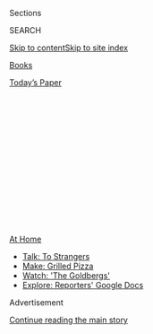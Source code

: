 <div id="app">

<div>

<div>

<div>

<div class="NYTAppHideMasthead css-1q2w90k e1suatyy0">

<div class="section css-ui9rw0 e1suatyy2">

<div class="css-eph4ug er09x8g0">

<div class="css-6n7j50">

</div>

<span class="css-1dv1kvn">Sections</span>

<div class="css-10488qs">

<span class="css-1dv1kvn">SEARCH</span>

</div>

[Skip to content](#site-content)[Skip to site
index](#site-index)

</div>

<div id="masthead-section-label" class="css-1wr3we4 eaxe0e00">

[Books](https://www.nytimes.com/section/books)

</div>

<div class="css-10698na e1huz5gh0">

</div>

</div>

<div id="masthead-bar-one" class="section hasLinks css-15hmgas e1csuq9d3">

<div class="css-uqyvli e1csuq9d0">

</div>

<div class="css-1uqjmks e1csuq9d1">

</div>

<div class="css-9e9ivx">

[](https://myaccount.nytimes.com/auth/login?response_type=cookie&client_id=vi)

</div>

<div class="css-1bvtpon e1csuq9d2">

[Today’s
Paper](https://www.nytimes.com/section/todayspaper)

</div>

</div>

</div>

</div>

<div data-aria-hidden="false">

<div id="site-content" data-role="main">

<div>

<div class="css-1aor85t" style="opacity:0.000000001;z-index:-1;visibility:hidden">

<div class="css-1hqnpie">

<div class="css-epjblv">

<span class="css-17xtcya">[Books](/section/books)</span><span class="css-x15j1o">|</span><span class="css-fwqvlz">The
Celebrity Bookshelf Detective Is
Back</span>

</div>

<div class="css-k008qs">

<div class="css-1iwv8en">

<span class="css-18z7m18"></span>

<div>

</div>

</div>

<span class="css-1n6z4y">https://nyti.ms/2WYAZJX</span>

<div class="css-1705lsu">

<div class="css-4xjgmj">

<div class="css-4skfbu" data-role="toolbar" data-aria-label="Social Media Share buttons, Save button, and Comments Panel with current comment count" data-testid="share-tools">

  - 
  - 
  - 
  - 
    
    <div class="css-6n7j50">
    
    </div>

  - 
  - 

</div>

</div>

</div>

</div>

</div>

</div>

<div id="NYT_TOP_BANNER_REGION" class="css-13pd83m">

<div>

<div id="maps-athome-menu" class="section interactive-content interactive-size-medium css-1edisqu">

<div class="css-17ih8de interactive-body">

<div class="at-home-nav__innerContainer">

<div class="at-home-nav__title">

[At
Home](https://www.nytimes.com/spotlight/at-home?action=click&pgtype=Article&state=default&region=TOP_BANNER&context=at_home_menu)

</div>

  - [Talk: To
    Strangers](https://www.nytimes.com/2020/08/03/well/family/the-benefits-of-talking-to-strangers.html?action=click&pgtype=Article&state=default&region=TOP_BANNER&context=at_home_menu)
  - [Make: Grilled
    Pizza](https://www.nytimes.com/2020/08/01/at-home/coronavirus-make-pizza-on-a-grill.html?action=click&pgtype=Article&state=default&region=TOP_BANNER&context=at_home_menu)
  - [Watch: 'The
    Goldbergs'](https://www.nytimes.com/2020/07/31/arts/television/goldbergs-abc-stream.html?action=click&pgtype=Article&state=default&region=TOP_BANNER&context=at_home_menu)
  - [Explore: Reporters' Google
    Docs](https://www.nytimes.com/interactive/2020/at-home/even-more-reporters-editors-diaries-lists-recommendations.html?action=click&pgtype=Article&state=default&region=TOP_BANNER&context=at_home_menu)

</div>

</div>

</div>

</div>

</div>

<div id="top-wrapper" class="css-1sy8kpn">

<div id="top-slug" class="css-l9onyx">

Advertisement

</div>

[Continue reading the main
story](#after-top)

<div class="ad top-wrapper" style="text-align:center;height:100%;display:block;min-height:250px">

<div id="top" class="place-ad" data-position="top" data-size-key="top">

</div>

</div>

<div id="after-top">

</div>

</div>

<div>

<div id="sponsor-wrapper" class="css-1hyfx7x">

<div id="sponsor-slug" class="css-19vbshk">

Supported by

</div>

[Continue reading the main
story](#after-sponsor)

<div id="sponsor" class="ad sponsor-wrapper" style="text-align:center;height:100%;display:block">

</div>

<div id="after-sponsor">

</div>

</div>

<div class="css-186x18t">

</div>

<div class="css-1vkm6nb ehdk2mb0">

# The Celebrity Bookshelf Detective Is Back

</div>

We peer over the shoulders of Gwyneth Paltrow, Regina King, Charlamagne
tha God, Yo-Yo Ma and others for a glimpse at their reading habits.

<div class="css-18e8msd">

<div class="css-vp77d3 epjyd6m0">

<div class="css-1baulvz">

By <span class="css-1baulvz last-byline" itemprop="name">Gal
Beckerman</span>

With <span class="css-1baulvz last-byline" itemprop="name">Noor
Qasim</span>

</div>

</div>

  - 
    
    <div class="css-ld3wwf e16638kd2">
    
    July 27,
    2020
    
    </div>

  - 
    
    <div class="css-4xjgmj">
    
    <div class="css-d8bdto" data-role="toolbar" data-aria-label="Social Media Share buttons, Save button, and Comments Panel with current comment count" data-testid="share-tools">
    
      - 
      - 
      - 
      - 
        
        <div class="css-6n7j50">
        
        </div>
    
      - 
      - 
    
    </div>
    
    </div>

</div>

</div>

<div class="section meteredContent css-1r7ky0e" name="articleBody" itemprop="articleBody">

<div class="css-1fanzo5 StoryBodyCompanionColumn">

<div class="css-53u6y8">

Zoom happy hours are far less exciting now than they were in March. So
is sourdough starter. A lot of the early preoccupations of our lockdown
life don’t quite have the same charm anymore. (Remember [the
night](https://www.nytimes.com/2020/04/27/dining/samin-nosrat-lasagna.html)
we all made lasagna together?) But the chance to speculate about the
minds and proclivities of the famous by gawking at their bookshelves
never gets old. So after a [first
foray](https://www.nytimes.com/2020/04/30/books/celebrity-bookshelves-tv-coronavirus.html)
into bookshelf sleuthing, we’re back for
more.

## Tom Hanks

</div>

</div>

<div class="css-79elbk" data-testid="photoviewer-wrapper">

<div class="css-z3e15g" data-testid="photoviewer-wrapper-hidden">

</div>

<div class="css-1a48zt4 ehw59r15" data-testid="photoviewer-children">

![](https://static01.nyt.com/images/2020/08/16/books/00CelebBookshelves-PartTwo-Hanks/00CelebBookshelves-PartTwo-Hanks-articleLarge.png?quality=75&auto=webp&disable=upscale)

</div>

</div>

<div class="css-1fanzo5 StoryBodyCompanionColumn">

<div class="css-53u6y8">

### On “The Today Show,” [July 7](https://www.youtube.com/watch?v=bzGYqX81Wu8)

**1. The Presidential Recordings of Lyndon B. Johnson, Volumes 1-3:**
Transcripts of 700 hours of telephone conversations that Johnson
secretly recorded that include his dealings with the Kennedys, cursing
about Vietnam and his push to help the cause of civil rights.

**2. “[St. Marks Is
Dead](https://www.nytimes.com/2015/12/06/books/review/st-marks-is-dead-by-ada-calhoun.html),**”
**by Ada Calhoun**: This close-up look at the history of an
idiosyncratic New York City street where both Emma Goldman and the
Beastie Boys partied is also a meditation on all that changes in urban
spaces and all that stays the same.

</div>

</div>

<div class="css-1fanzo5 StoryBodyCompanionColumn">

<div class="css-53u6y8">

**3. “The History of Manned Space Flight,” by David Baker:** A *very*
complete history of the early space missions — Mercury, Gemini, Apollo
and onward — for the NASA
geek.

## Regina King

</div>

</div>

<div class="css-79elbk" data-testid="photoviewer-wrapper">

<div class="css-z3e15g" data-testid="photoviewer-wrapper-hidden">

</div>

<div class="css-1a48zt4 ehw59r15" data-testid="photoviewer-children">

<div class="css-1xdhyk6 erfvjey0">

<span class="css-1ly73wi e1tej78p0">Image</span>

<div class="css-zjzyr8">

<div data-testid="lazyimage-container" style="height:257.77777777777777px">

</div>

</div>

</div>

</div>

</div>

<div class="css-1fanzo5 StoryBodyCompanionColumn">

<div class="css-53u6y8">

### On “Late Night With Seth Myers,” [June 12](https://www.youtube.com/watch?v=2tSejiYx5_g)

**1. “Waiting to Exhale,” by** **Terry McMillan:** The 1992 hit about
the friendship of four women in their 30s supporting each other through
the frustrations of looking for love.

**2. “Tupac Shakur Legacy**,” **by Jamal Joseph**: Curated by a family
friend, this “interactive biography” of the rapper includes photos of
Shakur’s home life and reproductions of handwritten lyrics.

**3. “Barack Like Me,” by David Alan Grier:** A memoir by the comedian
best known for his work on “In Living Color” that muses on politics and
race in the age of
Obama.

</div>

</div>

<div class="css-1fanzo5 StoryBodyCompanionColumn">

<div class="css-53u6y8">

## Gwyneth Paltrow

</div>

</div>

<div class="css-79elbk" data-testid="photoviewer-wrapper">

<div class="css-z3e15g" data-testid="photoviewer-wrapper-hidden">

</div>

<div class="css-1a48zt4 ehw59r15" data-testid="photoviewer-children">

<div class="css-1xdhyk6 erfvjey0">

<span class="css-1ly73wi e1tej78p0">Image</span>

<div class="css-zjzyr8">

<div data-testid="lazyimage-container" style="height:257.77777777777777px">

</div>

</div>

</div>

<span class="css-cnj6d5 e1z0qqy90" itemprop="copyrightHolder"><span class="css-1ly73wi e1tej78p0">Credit...</span><span>Instagram
</span></span>

</div>

</div>

<div class="css-1fanzo5 StoryBodyCompanionColumn">

<div class="css-53u6y8">

### On Instagram, [June 11](https://www.instagram.com/p/CBT8cIZD-Jp/)

**1. “French Riviera: Living Well Was the Best Revenge,” by Xavier
Girard:** Glamorous photos of the creative rich and famous — like
Picasso and Coco Chanel — who lived on the Mediterranean coast in the
1920s and ’30s.

**2. “Louis Vuitton: Art, Fashion and Architecture”:** A look at the
luxury brand’s most high-end collaborations, from Zaha Hadid to David
LaChapelle to Annie Leibovitz.

**3. “Defining Decadence: The Legacy of Gustav Klimt”:** The complete
catalog of Klimt’s paintings, including the extravaganzas in gold leaf
like “Portrait of Adele Bloch-Bauer I,” also known as “The Lady in
Gold.”

## Sean Penn

</div>

</div>

<div class="css-79elbk" data-testid="photoviewer-wrapper">

<div class="css-z3e15g" data-testid="photoviewer-wrapper-hidden">

</div>

<div class="css-1a48zt4 ehw59r15" data-testid="photoviewer-children">

<div class="css-1xdhyk6 erfvjey0">

<span class="css-1ly73wi e1tej78p0">Image</span>

<div class="css-zjzyr8">

<div data-testid="lazyimage-container" style="height:257.77777777777777px">

</div>

</div>

</div>

</div>

</div>

<div class="css-1fanzo5 StoryBodyCompanionColumn">

<div class="css-53u6y8">

### On MSNBC’s “Weekends With Alex Witt,” [May 14](https://www.youtube.com/watch?v=XGe2cuOlkNA)

**1. “Can Art Change the World?,” by** **JR:** A retrospective of the
French street artist famous for clandestinely pasting large
black-and-white photographs of people’s faces in public places.

**2. “Julian Schnabel,” by Julian Schnabel:** The complete work of the
swaggering neo-expressionist painter whose star burned brightest in the
1980s.

</div>

</div>

<div class="css-1fanzo5 StoryBodyCompanionColumn">

<div class="css-53u6y8">

**3. “My Life,” by Bill Clinton:** The post-presidential memoir that
told the story of the leader whose hardscrabble life began in a place
called Hope.

**4. “Mexico Illustrated 1920-1950,” by Salvador Albiñana:** Mexican
illustration and poster work from the first half of the 20th century,
including all the great artists of the era who made beautiful
propaganda.

## Charlamagne tha God

</div>

</div>

<div class="css-79elbk" data-testid="photoviewer-wrapper">

<div class="css-z3e15g" data-testid="photoviewer-wrapper-hidden">

</div>

<div class="css-1a48zt4 ehw59r15" data-testid="photoviewer-children">

<div class="css-1xdhyk6 erfvjey0">

<span class="css-1ly73wi e1tej78p0">Image</span>

<div class="css-zjzyr8">

<div data-testid="lazyimage-container" style="height:257.77777777777777px">

</div>

</div>

</div>

</div>

</div>

<div class="css-1fanzo5 StoryBodyCompanionColumn">

<div class="css-53u6y8">

### On “The Late Show With Stephen Colbert,” [June 3](https://www.youtube.com/watch?v=cKUgF5EcZPI)

**1. “Sweat the Technique: Revelations on Creativity From the Lyrical
Genius,” by** **Rakim:** This writing guide from the legendary rapper
offers tips on how to get the lyrics flowing.

**2. “Raw**,” **by Lamont “U-God” Hawkins**: One of the founding members
of the Wu-Tang Clan tells the story of his rise from the streets of
Brownsville in New York City to the world’s biggest stages.

**3. “The Autobiography of Malcolm X,” by Malcolm X and Alex Haley:**
The classic about the radicalization of Malcolm Little and how he turned
himself into one of the most powerful thinkers on Black identity in the
20th century.

**4. “Civil War Battlefields,” by David T. Gilbert:** Maps and archival
photos of more than 30 Civil War battlefields, from Antietam to
Gettysburg to
Shiloh.

</div>

</div>

<div class="css-1fanzo5 StoryBodyCompanionColumn">

<div class="css-53u6y8">

## Yo-Yo Ma

</div>

</div>

<div class="css-79elbk" data-testid="photoviewer-wrapper">

<div class="css-z3e15g" data-testid="photoviewer-wrapper-hidden">

</div>

<div class="css-1a48zt4 ehw59r15" data-testid="photoviewer-children">

<div class="css-1xdhyk6 erfvjey0">

<span class="css-1ly73wi e1tej78p0">Image</span>

<div class="css-zjzyr8">

<div data-testid="lazyimage-container" style="height:257.77777777777777px">

</div>

</div>

</div>

</div>

</div>

<div class="css-1fanzo5 StoryBodyCompanionColumn">

<div class="css-53u6y8">

### On Instagram, [May 23](https://www.instagram.com/tv/CAiTOS-FQaA/?utm_source=ig_web_copy_link)

**1. “The Black Count,” by** **Tom Reiss:** The true story of General
Alex Dumas, the son of a Black slave who inspired “The Count of Monte
Cristo” and other swashbuckling tales written by his son, Alexander
Dumas.

**2. “With Your Own Two Hands,” by Seymour Bernstein**: A best-selling
guide from the early 1980s that advertises itself on the cover as a way
to “overcome stage fright and nervousness” and “realize your full
potential.”

**3. “Play It Again,” by Alan Rusbridger:** How Rusbridger, who was the
editor of the Guardian, decided to solve his midlife crisis by
attempting to master, within the span of a year, Chopin’s Ballade No. 1
in G minor, a notoriously challenging piano
composition.

## Patti LuPone

</div>

</div>

<div class="css-79elbk" data-testid="photoviewer-wrapper">

<div class="css-z3e15g" data-testid="photoviewer-wrapper-hidden">

</div>

<div class="css-1a48zt4 ehw59r15" data-testid="photoviewer-children">

<div class="css-1xdhyk6 erfvjey0">

<span class="css-1ly73wi e1tej78p0">Image</span>

<div class="css-zjzyr8">

<div data-testid="lazyimage-container" style="height:257.77777777777777px">

</div>

</div>

</div>

</div>

</div>

<div class="css-1fanzo5 StoryBodyCompanionColumn">

<div class="css-53u6y8">

### On “Take Me to the World: A Sondheim 90th Birthday Celebration,” [April 26](https://www.youtube.com/watch?v=A92wZIvEUAw&t=7694s)

**1. “[All the Little Live
Things](https://timesmachine.nytimes.com/timesmachine/1967/08/06/94111427.html?pageNumber=230)”
and “Wolf Willow” by Wallace Stegner:** Two of [Stegner’s sweeping
novels](https://www.nytimes.com/2020/06/01/books/review/wallace-stegner-west-angle-of-repose-big-rock-candy-mountain-crossing-to-safety.html)
about the joys and quirks of life out West.

**2. “Unity Mitford**,” **by David Pryce-Jones**: Unity was the Mitford
sister who became an unabashed fascist and even went to Nazi Germany.
The [review of Pryce-Jones’s 1977
biography](https://www.nytimes.com/1977/05/08/archives/swastikas-in-retaliation-unity-mitford-swastikas.html)
in The Times noted that her “rabid anti‐Semitism, no less than her
striking Nordic appearance,” allowed her to charm Hitler.

</div>

</div>

<div class="css-1fanzo5 StoryBodyCompanionColumn">

<div class="css-53u6y8">

**3. “My Life in Art” by Konstantin Stanislavsky:** The 1924
autobiography of the great Russian actor and theater director whose
“method” came to define acting as an art for many generations.

**4. “[Stage
Left](https://www.nytimes.com/1974/03/10/archives/stage-left-when-the-message-was-the-message-in-the-american-theater.html),”
by Jay Williams:** A history of the radical theater movement of the
1930s when the Depression brought left-wing ideas to the stage, by a man
who lived through the era as an actor and stage
manager.

## Colin Powell

</div>

</div>

<div class="css-79elbk" data-testid="photoviewer-wrapper">

<div class="css-z3e15g" data-testid="photoviewer-wrapper-hidden">

</div>

<div class="css-1a48zt4 ehw59r15" data-testid="photoviewer-children">

<div class="css-1xdhyk6 erfvjey0">

<span class="css-1ly73wi e1tej78p0">Image</span>

<div class="css-zjzyr8">

<div data-testid="lazyimage-container" style="height:257.77777777777777px">

</div>

</div>

</div>

</div>

</div>

<div class="css-1fanzo5 StoryBodyCompanionColumn">

<div class="css-53u6y8">

### On Montgomery College’s YouTube account, [May 22](https://www.youtube.com/watch?v=Z5ZSRmj_Jmc&list=PL32wEiPova8LmwOHqJRXSlY0gqyqfB2EK&index=4&t=0s)

**1. “Slave Nation,” by** **Alfred W. Blumrosen and Ruth G. Blumrosen:**
On the role of slavery in the drafting of the United States
Constitution, and especially the concessions made to the South to keep
them part of the new nation.

**2.
“[Bloods](https://www.nytimes.com/1984/08/27/books/books-of-the-times-160149.html),**”
**by Wallace Terry:** An oral history of 20 Black men who were drafted
to fight in Vietnam that covers their experience of war and return to
America.

**3. “Black Spark White Fire,” by Richard Poe:** Poe drew on new
research in linguistics, archaeology and anthropology to propose that it
was Black Egyptian explorers who planted the rudiments of Western
civilization in Europe 3,000 years ago.

**4. “Warriors of Color,” by Harold Ray Sayre:** Not much is known about
Black soldiers who served in the military just after the Civil War, but
this book gathers the available military records of 63 members of Troop
H of the Tenth Cavalry, stationed at Ft. Davis, Texas, in the spring of
l884.

</div>

</div>

<div>

</div>

<div class="css-1fanzo5 StoryBodyCompanionColumn">

<div class="css-53u6y8">

*Follow New York Times Books on*
[*Facebook*](https://www.facebook.com/nytbooks/)*,*
[*Twitter*](https://twitter.com/nytimesbooks) *and*
[*Instagram*](https://www.instagram.com/nytbooks/)*, sign up for* [*our
newsletter*](https://www.nytimes.com/newsletters/books-review) *or*
[*our literary
calendar*](https://www.nytimes.com/interactive/2017/books/books-calendar.html)*.
And listen to us on the* [*Book Review
podcast*](https://www.nytimes.com/column/book-review-podcast)*.*

</div>

</div>

</div>

<div>

</div>

<div>

</div>

<div>

</div>

<div>

<div id="bottom-wrapper" class="css-1ede5it">

<div id="bottom-slug" class="css-l9onyx">

Advertisement

</div>

[Continue reading the main
story](#after-bottom)

<div id="bottom" class="ad bottom-wrapper" style="text-align:center;height:100%;display:block;min-height:90px">

</div>

<div id="after-bottom">

</div>

</div>

</div>

</div>

</div>

## Site Index

<div>

</div>

## Site Information Navigation

  - [© <span>2020</span> <span>The New York Times
    Company</span>](https://help.nytimes.com/hc/en-us/articles/115014792127-Copyright-notice)

<!-- end list -->

  - [NYTCo](https://www.nytco.com/)
  - [Contact
    Us](https://help.nytimes.com/hc/en-us/articles/115015385887-Contact-Us)
  - [Work with us](https://www.nytco.com/careers/)
  - [Advertise](https://nytmediakit.com/)
  - [T Brand Studio](http://www.tbrandstudio.com/)
  - [Your Ad
    Choices](https://www.nytimes.com/privacy/cookie-policy#how-do-i-manage-trackers)
  - [Privacy](https://www.nytimes.com/privacy)
  - [Terms of
    Service](https://help.nytimes.com/hc/en-us/articles/115014893428-Terms-of-service)
  - [Terms of
    Sale](https://help.nytimes.com/hc/en-us/articles/115014893968-Terms-of-sale)
  - [Site
    Map](https://spiderbites.nytimes.com)
  - [Help](https://help.nytimes.com/hc/en-us)
  - [Subscriptions](https://www.nytimes.com/subscription?campaignId=37WXW)

</div>

</div>

</div>

</div>
